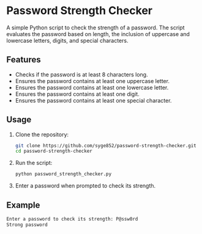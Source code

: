 # Password Strength Checker

A simple Python script to check the strength of a password. The script evaluates the password based on length, the inclusion of uppercase and lowercase letters, digits, and special characters.

## Features

- Checks if the password is at least 8 characters long.
- Ensures the password contains at least one uppercase letter.
- Ensures the password contains at least one lowercase letter.
- Ensures the password contains at least one digit.
- Ensures the password contains at least one special character.

## Usage

1. Clone the repository:

    ```sh
    git clone https://github.com/syge852/password-strength-checker.git
    cd password-strength-checker
    ```

2. Run the script:

    ```sh
    python password_strength_checker.py
    ```

3. Enter a password when prompted to check its strength.

## Example

```sh
Enter a password to check its strength: P@ssw0rd
Strong password
